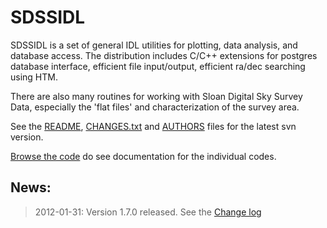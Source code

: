 # SDSSIDL #

SDSSIDL is a set of general IDL utilities for plotting, data analysis, and database access. The distribution includes C/C++ extensions for postgres database interface, efficient file input/output, efficient ra/dec searching using HTM.

There are also many routines for working with Sloan Digital Sky Survey Data, especially the 'flat files' and characterization of the survey area.

See the [README](http://code.google.com/p/sdssidl/source/browse/trunk/README.txt), [CHANGES.txt](http://code.google.com/p/sdssidl/source/browse/trunk/CHANGES.txt) and [AUTHORS](http://code.google.com/p/sdssidl/source/browse/trunk/AUTHORS) files for the latest svn version.

[Browse the code](http://code.google.com/p/sdssidl/source/browse/#svn/trunk) do see documentation for the individual codes.

## News: ##

> 2012-01-31: Version 1.7.0 released.  See the [Change log](http://code.google.com/p/sdssidl/source/browse/tags/v1.7.0/CHANGES.txt)